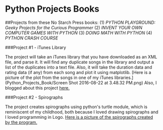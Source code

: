 # Python Projects Books
##Projects from these No Starch Press books:
(1) *PYTHON PLAYGROUND: Geeky Projects for the Curious Programmer*
(2) *INVENT YOUR OWN COMPUTER GAMES WITH PYTHON*
(3) *DOING MATH WITH PYTHON*
(4) *PYTHON CRASH COURSE*
 
###Project #1 - iTunes Library

The project will take an iTunes library that you have downloaded as an XML file, and parse it. It will find any duplicate songs in the library and output a list of the duplicates into a text file. Also, it will take the duration data and rating data (if any) from each song and plot it using matplotlib. [Here is a picture of the plot from the songs in one of my iTunes libraries.](Python_Projects_Book/Screen Shot 2016-08-22 at 3.48.32 PM.png) Also, I blogged about this project [here.](https://michdcode.com/2016/08/22/the-prettiest-data/)

###Project #2 - Spirographs

The project creates spirographs using python's turtle module, which is reminiscent of my childhood, both because I loved drawing spirographs and I loved programming in Logo. [Here is a picture of the spirographs created by the program.](https://github.com/michdcode/Python_Projects_Book/blob/master/spirograph/spiro_one.png) 